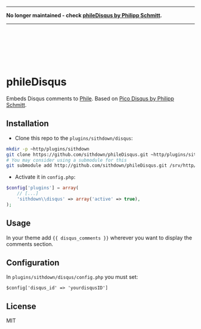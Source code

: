 <br><br><br><br><br>

----

**No longer maintained - check [phileDisqus by Philipp Schmitt](https://github.com/pschmitt/phileDisqus).**

----

<br><br><br><br><br>

phileDisqus
===========

Embeds Disqus comments to [Phile](http://philecms.github.io/Phile).
Based on [Pico Disqus by Philipp Schmitt](https://github.com/pschmitt/pico_disqus).


## Installation

* Clone this repo to the `plugins/sithdown/disqus`:

```bash
mkdir -p ~http/plugins/sithdown
git clone https://github.com/sithdown/phileDisqus.git ~http/plugins/sithdown/disqus
# You may consider using a submodule for this
git submodule add http://github.com/sithdown/phileDisqus.git /srv/http/plugins/sithdown/disqus
```

* Activate it in `config.php`:

```php
$config['plugins'] = array(
    // [...]
    'sithdown\\disqus' => array('active' => true),
);
```


## Usage

In your theme add `{{ disqus_comments }}` wherever you want to display the comments section.

## Configuration

In `plugins/sithdown/disqus/config.php` you must set:

```
$config['disqus_id' => 'yourdisqusID']
```

## License

MIT
